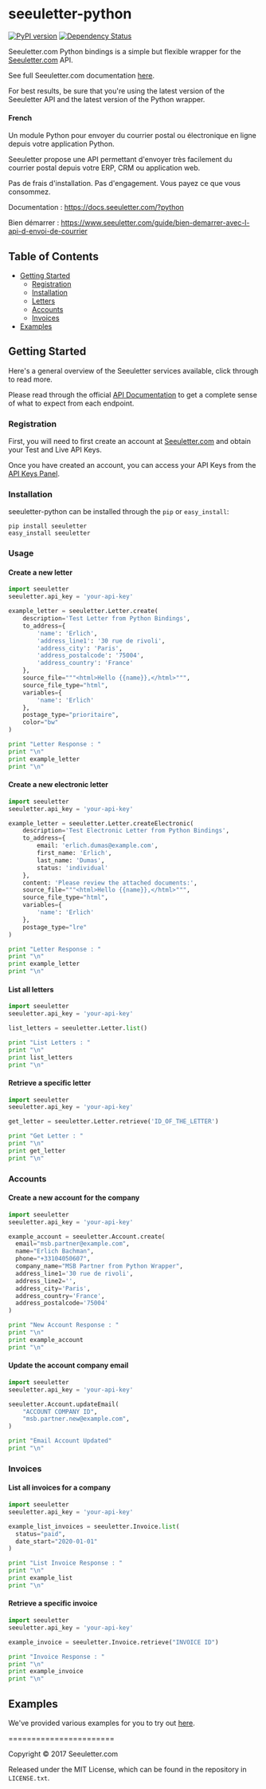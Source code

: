 # seeuletter-python

[![PyPI version](https://badge.fury.io/py/seeuletter.svg)](http://badge.fury.io/py/seeuletter)
[![Dependency Status](https://gemnasium.com/badges/github.com/seeuletter/seeuletter-python.svg)](https://gemnasium.com/github.com/seeuletter/seeuletter-python)

Seeuletter.com Python bindings is a simple but flexible wrapper for the [Seeuletter.com](https://www.seeuletter.com) API.

See full Seeuletter.com documentation [here](https://docs.seeuletter.com/?python#).

For best results, be sure that you're using the latest version of the Seeuletter API and the latest version of the Python wrapper.

#### French
Un module Python pour envoyer du courrier postal ou électronique en ligne depuis votre application Python.

Seeuletter propose une API permettant d'envoyer très facilement du courrier postal depuis votre ERP, CRM ou application web.

Pas de frais d'installation. Pas d'engagement. Vous payez ce que vous consommez.

Documentation : https://docs.seeuletter.com/?python

Bien démarrer : https://www.seeuletter.com/guide/bien-demarrer-avec-l-api-d-envoi-de-courrier

## Table of Contents

- [Getting Started](#getting-started)
  - [Registration](#registration)
  - [Installation](#installation)
  - [Letters](#letters)
  - [Accounts](#accounts)
  - [Invoices](#invoices)
- [Examples](#examples)

## Getting Started

Here's a general overview of the Seeuletter services available, click through to read more.

Please read through the official [API Documentation](https://docs.seeuletter.com/?python#) to get a complete sense of what to expect from each endpoint.

### Registration

First, you will need to first create an account at [Seeuletter.com](https://www.seeuletter.com/signup) and obtain your Test and Live API Keys.

Once you have created an account, you can access your API Keys from the [API Keys Panel](https://www.seeuletter.com/app/dashboard/keys).


### Installation

seeuletter-python can be installed through the `pip` or `easy_install`:

```
pip install seeuletter
easy_install seeuletter
```

### Usage

#### Create a new letter
```python
import seeuletter
seeuletter.api_key = 'your-api-key'

example_letter = seeuletter.Letter.create(
    description='Test Letter from Python Bindings',
    to_address={
        'name': 'Erlich',
        'address_line1': '30 rue de rivoli',
        'address_city': 'Paris',
        'address_postalcode': '75004',
        'address_country': 'France'
    },
    source_file="""<html>Hello {{name}},</html>""",
    source_file_type="html",
    variables={
        'name': 'Erlich'
    },
    postage_type="prioritaire",
    color="bw"
)

print "Letter Response : "
print "\n"
print example_letter
print "\n"
```

#### Create a new electronic letter
```python
import seeuletter
seeuletter.api_key = 'your-api-key'

example_letter = seeuletter.Letter.createElectronic(
    description='Test Electronic Letter from Python Bindings',
    to_address={
        email: 'erlich.dumas@example.com',
        first_name: 'Erlich',
        last_name: 'Dumas', 
        status: 'individual'
    },
    content: 'Please review the attached documents:',
    source_file="""<html>Hello {{name}},</html>""",
    source_file_type="html",
    variables={
        'name': 'Erlich'
    },
    postage_type="lre"
)

print "Letter Response : "
print "\n"
print example_letter
print "\n"
```

#### List all letters
```python
import seeuletter
seeuletter.api_key = 'your-api-key'

list_letters = seeuletter.Letter.list()

print "List Letters : "
print "\n"
print list_letters
print "\n"
```

#### Retrieve a specific letter
```python
import seeuletter
seeuletter.api_key = 'your-api-key'

get_letter = seeuletter.Letter.retrieve('ID_OF_THE_LETTER')

print "Get Letter : "
print "\n"
print get_letter
print "\n"
```

### Accounts

#### Create a new account for the company
```python
import seeuletter
seeuletter.api_key = 'your-api-key'

example_account = seeuletter.Account.create(
  email="msb.partner@example.com",
  name="Erlich Bachman",
  phone="+33104050607",
  company_name="MSB Partner from Python Wrapper",
  address_line1='30 rue de rivoli',
  address_line2='',
  address_city='Paris',
  address_country='France',
  address_postalcode='75004'
)

print "New Account Response : "
print "\n"
print example_account
print "\n"
```

#### Update the account company email
```python
import seeuletter
seeuletter.api_key = 'your-api-key'

seeuletter.Account.updateEmail(
    "ACCOUNT COMPANY ID",
    "msb.partner.new@example.com",
)

print "Email Account Updated"
print "\n"
```

### Invoices

#### List all invoices for a company
```python
import seeuletter
seeuletter.api_key = 'your-api-key'

example_list_invoices = seeuletter.Invoice.list(
  status="paid",
  date_start="2020-01-01"
)

print "List Invoice Response : "
print "\n"
print example_list
print "\n"
```

#### Retrieve a specific invoice
```python
import seeuletter
seeuletter.api_key = 'your-api-key'

example_invoice = seeuletter.Invoice.retrieve("INVOICE ID")

print "Invoice Response : "
print "\n"
print example_invoice
print "\n"
```



## Examples

We've provided various examples for you to try out [here](https://github.com/seeuletter/seeuletter-python/tree/master/examples).


=======================

Copyright &copy; 2017 Seeuletter.com

Released under the MIT License, which can be found in the repository in `LICENSE.txt`.
